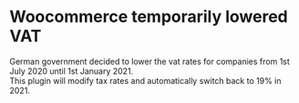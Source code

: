 # Woocommerce temporarily lowered VAT  
German government decided to lower the vat rates for companies from 1st July 2020 until 1st January 2021.  
This plugin will modify tax rates and automatically switch back to 19% in 2021.

